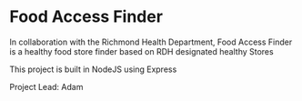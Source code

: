 # Food Access Finder

In collaboration with the Richmond Health Department, Food Access Finder is a healthy food store finder based on RDH designated healthy Stores

This project is built in NodeJS using Express

Project Lead: Adam
